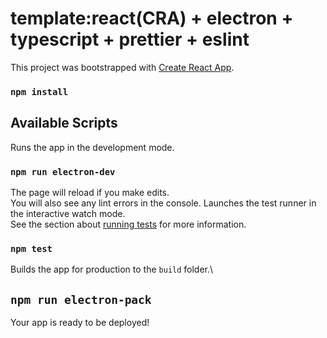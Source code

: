 # template:react(CRA) + electron + typescript + prettier + eslint 

This project was bootstrapped with [Create React App](https://github.com/facebook/create-react-app).


### `npm install`

## Available Scripts

 Runs the app in the development mode.

### `npm run electron-dev`

  The page will reload if you make edits.\
  You will also see any lint errors in the console.
  Launches the test runner in the interactive watch mode.\
  See the section about [running tests](https://facebook.github.io/create-react-app/docs/running-tests) for more information.

### `npm test`

  Builds the app for production to the `build` folder.\

## `npm run electron-pack`
  Your app is ready to be deployed!
